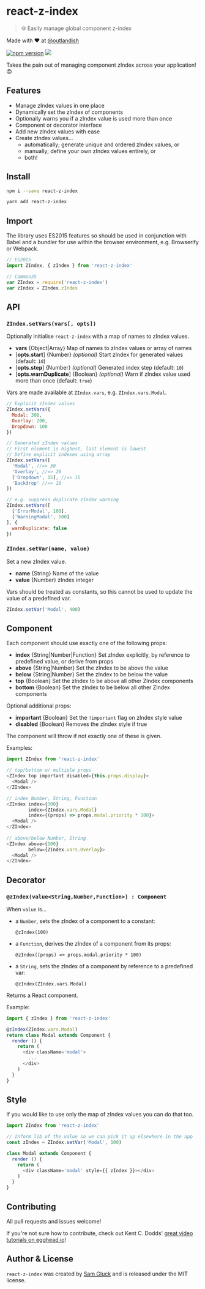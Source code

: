 # react-z-index

> :globe_with_meridians: Easily manage global component z-index

Made with ❤ at <a href="http://www.twitter.com/outlandish">@outlandish</a>

<a href="http://badge.fury.io/js/react-z-index"><img alt="npm version" src="https://badge.fury.io/js/react-z-index.svg" /></a>
<a href="http://standardjs.com/"><img src="https://img.shields.io/badge/code%20style-standard-brightgreen.svg" /></a>

Takes the pain out of managing component zIndex across your application! :heart_eyes:

## Features

- Manage zIndex values in one place
- Dynamically set the zIndex of components
- Optionally warns you if a zIndex value is used more than once
- Component or decorator interface
- Add new zIndex values with ease
- Create zIndex values...
    - automatically; generate unique and ordered zIndex values, or
    - manually; define your own zIndex values entirely, or
    - both!
    
## Install

```sh
npm i --save react-z-index
```

```sh
yarn add react-z-index
```

## Import

The library uses ES2015 features so should be used in conjunction with Babel and a bundler for use within the browser environment, e.g. Browserify or Webpack.

```js
// ES2015
import ZIndex, { zIndex } from 'react-z-index'
```

```js
// CommonJS
var ZIndex = require('react-z-index')
var zIndex = ZIndex.zIndex
```

## API

### `ZIndex.setVars(vars[, opts])`

Optionally initialise `react-z-index` with a map of names to zIndex values.

- __vars__ {Object|Array} Map of names to zIndex values or array of names
- [__opts.start__] {Number} _(optional)_ Start zIndex for generated values (default: `10`)
- [__opts.step__] {Number} _(optional)_ Generated index step (default: `10`)
- [__opts.warnDuplicate__] {Boolean} _(optional)_ Warn if zIndex value used more than once (default: `true`)

Vars are made available at `ZIndex.vars`, e.g. `ZIndex.vars.Modal`.

```js
// Explicit zIndex values
ZIndex.setVars({
  Modal: 300,
  Overlay: 200,
  Dropdown: 100
})

// Generated zIndex values
// First element is highest, last element is lowest
// Define explicit indexes using array
ZIndex.setVars([
  'Modal', //=> 30
  'Overlay', //=> 20
  ['Dropdown', 15], //=> 15
  'Backdrop' //=> 10
])

// e.g. suppress duplicate zIndex warning
ZIndex.setVars([
  ['ErrorModal', 100],
  ['WarningModal', 100]
], {
  warnDuplicate: false
})
```

### `ZIndex.setVar(name, value)`

Set a new zIndex value.

- __name__ {String} Name of the value
- __value__ {Number} zIndex integer

Vars should be treated as constants, so this cannot be used to update the value of a predefined var.

```js
ZIndex.setVar('Modal', 400)
```

## Component

Each component should use exactly one of the following props:

- __index__ {String|Number|Function} Set zIndex explicitly, by reference to predefined value, or derive from props
- __above__ {String|Number} Set the zIndex to be above the value
- __below__ {String|Number} Set the zIndex to be below the value
- __top__ {Boolean} Set the zIndex to be above all other ZIndex components
- __bottom__ {Boolean} Set the zIndex to be below all other ZIndex components

Optional additional props:

- __important__ {Boolean} Set the `!important` flag on zIndex style value
- __disabled__ {Boolean} Removes the zIndex style if true 
 
The component will throw if not exactly one of these is given.

Examples:

```js
import ZIndex from 'react-z-index'

// top/bottom w/ multiple props
<ZIndex top important disabled={this.props.display}>
  <Modal />
</ZIndex>

// index Number, String, Function
<ZIndex index={300}
        index={ZIndex.vars.Modal}
        index={(props) => props.modal.priority * 100}>
  <Modal />
</ZIndex>
  
// above/below Number, String
<ZIndex above={100}
        below={ZIndex.vars.Overlay}>
  <Modal />
</ZIndex>
```

## Decorator

### `@zIndex(value<String,Number,Function>) : Component`

When `value` is...

- a `Number`, sets the zIndex of a component to a constant:

    `@zIndex(100)`
    
- a `Function`, derives the zIndex of a component from its props:

    `@zIndex((props) => props.modal.priority * 100)`
    
- a `String`, sets the zIndex of a component by reference to a predefined var:

    `@zIndex(ZIndex.vars.Modal)`
    
Returns a React component.

Example:

```js
import { zIndex } from 'react-z-index'

@zIndex(ZIndex.vars.Modal)
return class Modal extends Component {
  render () {
    return (
      <div className='modal'>
        ...
      </div>
    )
  }
}
```

## Style
   
If you would like to use only the map of zIndex values you can do that too.

```js
import ZIndex from 'react-z-index'

// Inform lib of the value so we can pick it up elsewhere in the app
const zIndex = ZIndex.setVar('Modal', 100)

class Modal extends Component {
  render () {
    return (
      <div className='modal' style={{ zIndex }}></div>
    )
  }
}
```

## Contributing

All pull requests and issues welcome!

If you're not sure how to contribute, check out Kent C. Dodds'
[great video tutorials on egghead.io](https://egghead.io/lessons/javascript-identifying-how-to-contribute-to-an-open-source-project-on-github)!

## Author & License

`react-z-index` was created by [Sam Gluck](https://twitter.com/sdgluck) and is released under the MIT license.
